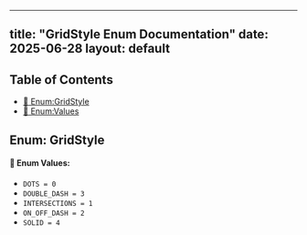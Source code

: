 <!-- Formatted by A³BS formatter.py -->
<!-- Generated by A³BS document.py -->
---
title: "GridStyle Enum Documentation"
date: 2025-06-28
layout: default
---

## Table of Contents
- [🔧 Enum:GridStyle](#enum-gridstyle)
- [🔧 Enum:Values](#enum-values)
## Enum: GridStyle
#### 📝 Enum Values:
<a name="enum-values"></a>
  - `DOTS = 0`
  - `DOUBLE_DASH = 3`
  - `INTERSECTIONS = 1`
  - `ON_OFF_DASH = 2`
  - `SOLID = 4`